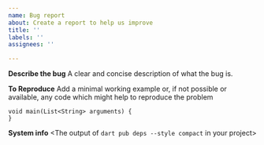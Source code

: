 ```yaml
---
name: Bug report
about: Create a report to help us improve
title: ''
labels: ''
assignees: ''

---
```


**Describe the bug**
A clear and concise description of what the bug is.

**To Reproduce**
Add a minimal working example or, if not possible or available, any code which might help to reproduce the problem
```
void main(List<String> arguments) {
}
```

**System info**
<The output of `dart pub deps --style compact` in your project>
